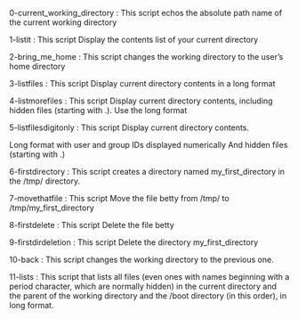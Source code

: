 
0-current_working_directory : This script echos the absolute path name of the current working directory

1-listit                    : This script Display the contents list of your current directory

2-bring_me_home             : This script changes the working directory to the user’s home directory

3-listfiles                 : This script Display current directory contents in a long format

4-listmorefiles             : This script Display current directory contents, including hidden files (starting with .). Use the long format

5-listfilesdigitonly        : This script Display current directory contents.

Long format
with user and group IDs displayed numerically
And hidden files (starting with .)

6-firstdirectory            : This script creates a directory named my_first_directory in the /tmp/ directory.

7-movethatfile              : This script Move the file betty from /tmp/ to /tmp/my_first_directory

8-firstdelete               : This script Delete the file betty

9-firstdirdeletion          : This script Delete the directory my_first_directory

10-back			    : This script changes the working directory to the previous one.

11-lists                    : This script that lists all files (even ones with names beginning with a period character, which are normally hidden) in the current directory and the parent of the working directory and the /boot directory (in this order), in long format.
